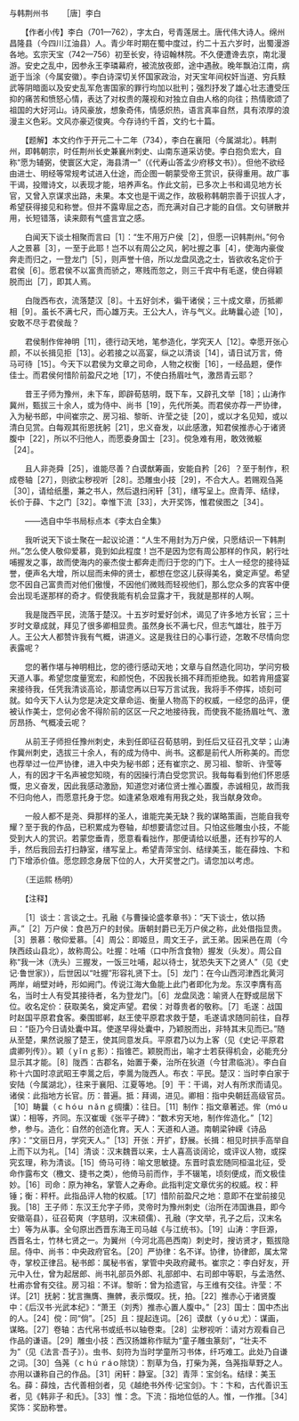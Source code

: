 与韩荆州书
　　［唐］李白

　　【作者小传】李白（701—762），字太白，号青莲居土。唐代伟大诗人。绵州昌隆县（今四川江油县）人。青少年时期在蜀中度过，约二十五六岁时，出蜀漫游各地。玄宗天宝（742—756）初至长安，待诏翰林院。不久便遭谗去京，南北漫游。安史之乱中，因参永王李璘幕府，被流放夜郎，途中遇赦。晚年飘泊江南，病逝于当涂（今属安徽）。李白诗深切关怀国家政治，对天宝年间权奸当道、穷兵黩武等阴暗面以及安史乱军危害国家的罪行均加以批判；强烈抒发了雄心壮志遭受压抑的痛苦和愤怒心情，表达了对权贵的蔑视和对独立自由人格的向往；热情歌颂了祖国的大好河山。诗风豪放，想象奇伟，情感炽热，语言真率自然，具有浓厚的浪漫主义色彩。文风亦豪迈俊爽。今存诗约千首，文约七十篇。　　

　　【题解】本文约作于开元二十二年（734），李白在襄阳（今属湖北）。韩荆州，即韩朝宗，时任荆州长史兼襄州刺史、山南东道采访使。李白抱负宏大，自称“愿为辅弼，使寰区大定，海县清一”（《代寿山答孟少府移文书》）。但他不欲经由进士、明经等常规考试进入仕途，而企图一朝蒙受帝王赏识，获得重用。故广事干谒，投赠诗文，以表现才能，培养声名。作此文前，已多次上书和谒见地方长官，又曾入京谋求出路，未果。本文也是干谒之作，故极称韩朝宗善于识拔人才，希望获得接见和称誉。但并不露卑屈之态，而充满对自己才能的自信。文句骈散并用，长短错落，读来颇有气盛言宜之感。　　

　　白闻天下谈士相聚而言曰［1］：“生不用万户侯［2］，但愿一识韩荆州。”何令人之景慕［3］，一至于此耶！岂不以有周公之风，躬吐握之事［4］，使海内豪俊奔走而归之，一登龙门［5］，则声誉十倍，所以龙盘凤逸之士，皆欲收名定价于君侯［6］。愿君侯不以富贵而骄之，寒贱而忽之，则三千宾中有毛遂，使白得颖脱而出［7］，即其人焉。

　　白陇西布衣，流落楚汉［8］。十五好剑术，徧干诸侯；三十成文章，历抵卿相［9］。虽长不满七尺，而心雄万夫。王公大人，许与气义。此畴曩心迹［10］，安敢不尽于君侯哉？

　　君侯制作侔神明［11］，德行动天地，笔参造化，学究天人［12］。幸愿开张心颜，不以长揖见拒［13］。必若接之以高宴，纵之以清谈［14］，请日试万言，倚马可待［15］。今天下以君侯为文章之司命，人物之权衡［16］，一经品题，便作佳士。而君侯何惜阶前盈尺之地［17］，不使白扬眉吐气，激昂青云耶？

　　昔王子师为豫州，未下车，即辟荀慈明，既下车，又辟孔文举［18］；山涛作冀州，甄拔三十余人，或为侍中、尚书［19］，先代所美。而君侯亦荐一严协律，入为秘书郎，中间崔宗之、房习祖、黎昕、许莹之徒［20］，或以才名见知，或以清白见赏。白每观其衔恩抚躬［21］，忠义奋发，以此感激，知君侯推赤心于诸贤腹中［22］，所以不归他人，而愿委身国士［23］。傥急难有用，敢效微躯［24］。

　　且人非尧舜［25］，谁能尽善？白谟猷筹画，安能自矜［26］？至于制作，积成卷轴［27］，则欲尘秽视听［28］。恐雕虫小技［29］，不合大人。若赐观刍荛［30］，请给纸墨，兼之书人，然后退扫闲轩［31］，缮写呈上。庶青萍、结绿，长价于薛、卞之门［32］。幸惟下流［33］，大开奖饰，惟君侯图之［34］。

　　——选自中华书局标点本《李太白全集》　　

　　我听说天下谈士聚在一起议论道：“人生不用封为万户侯，只愿结识一下韩荆州。”怎么使人敬仰爱慕，竟到如此程度！岂不是因为您有周公那样的作风，躬行吐哺握发之事，故而使海内的豪杰俊士都奔走而归于您的门下。士人一经您的接待延誉，便声名大增，所以屈而未伸的贤士，都想在您这儿获得美名，奠定声望。希望您不因自己富贵而对他们傲慢，不因他们微贱而轻视他们，那么您众多的宾客中便会出现毛遂那样的奇才。假使我能有机会显露才干，我就是那样的人啊。

　　我是陇西平民，流落于楚汉。十五岁时爱好剑术，谒见了许多地方长官；三十岁时文章成就，拜见了很多卿相显贵。虽然身长不满七尺，但志气雄壮，胜于万人。王公大人都赞许我有气概，讲道义。这是我往日的心事行迹，怎敢不尽情向您表露呢？

　　您的著作堪与神明相比，您的德行感动天地；文章与自然造化同功，学问穷极天道人事。希望您度量宽宏，和颜悦色，不因我长揖不拜而拒绝我。如若肯用盛宴来接待我，任凭我清谈高论，那请您再以日写万言试我，我将手不停挥，顷刻可就。如今天下人认为您是决定文章命运、衡量人物高下的权威，一经您的品评，便被认作美士，您何必舍不得阶前的区区一尺之地接待我，而使我不能扬眉吐气、激厉昂扬、气概凌云呢？

　　从前王子师担任豫州刺史，未到任即征召荀慈明，到任后又征召孔文举；山涛作冀州刺史，选拔三十余人，有的成为侍中、尚书。这都是前代人所称美的。而您也荐举过一位严协律，进入中央为秘书郎；还有崔宗之、房习祖、黎昕、许莹等人，有的因才干名声被您知晓，有的因操行清白受您赏识。我每每看到他们怀恩感慨，忠义奋发，因此我感动激励，知道您对诸位贤士推心置腹，赤诚相见，故而我不归向他人，而愿意托身于您。如逢紧急艰难有用我之处，我当献身效命。

　　一般人都不是尧、舜那样的圣人，谁能完美无缺？我的谋略策画，岂能自我夸耀？至于我的作品，已积累成为卷轴，却想要请您过目。只怕这些雕虫小技，不能受到大人的赏识。若蒙您垂青，愿意看看拙作，那便请给以纸墨，还有抄写的人手，然后我回去打扫静室，缮写呈上。希望青萍宝剑、结绿美玉，能在薛烛、卞和门下增添价值。愿您顾念身居下位的人，大开奖誉之门。请您加以考虑。

　　（王运熙 杨明）

　　【注释】

　　［1］谈士：言谈之士。孔融《与曹操论盛孝章书》：“天下谈士，依以扬声。”［2］万户侯：食邑万户的封侯。唐朝封爵已无万户侯之称，此处借指显贵。［3］景慕：敬仰爱慕。［4］周公：即姬旦，周文王子，武王弟。因采邑在周（今陕西歧山县北），故称周公。吐握：吐哺（口中所含食物）握发（头发）。周公自称“我一沐（洗头）三握发，一饭三吐哺，起以待士，犹恐失天下之贤人”（见《史记·鲁世家》），后世因以“吐握”形容礼贤下士。［5］龙门：在今山西河津西北黄河两岸，峭壁对峙，形如阙门。传说江海大鱼能上此门者即化为龙。东汉李膺有高名，当时士人有受其接待者，名为登龙门。［6］龙盘凤逸：喻贤人在野或屈居下位。收名定价：获取美名，奠定声望。君侯：对尊贵者的敬称。［7］毛遂：战国时赵国平原君食客。秦围邯郸，赵王使平原君求救于楚，毛遂请求随同前往，自荐曰：“臣乃今日请处囊中耳。使遂早得处囊中，乃颖脱而出，非特其末见而已。”随从至楚，果然说服了楚王，使其同意发兵。平原君乃以为上客（见《史记·平原君虞卿列传》）。颖（ｙǐｎｇ影）：指锥芒。颖脱而出，喻才士若获得机会，必能充分显示其才能。［8］陇西：古郡名，始置于秦，治所在狄道（今甘肃临洮）。李白自称十六国时凉武昭王李暠之后，李暠为陇西人。布衣：平民。楚汉：当时李白家于安陆（今属湖北），往来于襄阳、江夏等地。［9］干：干谒，对人有所求而请见。诸侯：此指地方长官。历：普遍。抵：拜谒，进见。卿相：指中央朝廷高级官员。［10］畴曩（ｃｈóｕ ｎǎｎｇ绸攮）：往日。［11］制作：指文章著述。侔（ｍóｕ谋）：相等，齐同。东汉崔瑗《张平子碑》：“数术穷天地，制作侔造化。”［12］参，参与。造化：自然的创造化育。天人：天道和人道。南朝梁钟嵘《诗品序》：“文丽日月，学究天人。”［13］开张：开扩，舒展。长揖：相见时拱手高举自上而下以为礼。［14］清谈：汉末魏晋以来，士人喜高谈阔论，或评议人物，或探究玄理，称为清谈。［15］倚马可待：喻文思敏捷。东晋时袁宏随同桓温北征，受命作露布文（檄文、捷书之类），他倚马前而作，手不辍笔，顷刻便成，而文极佳妙。［16］司命：原为神名，掌管人之寿命。此指判定文章优劣的权威。权：秤锤；衡：秤杆。此指品评人物的权威。［17］惜阶前盈尺之地：意即不在堂前接见我。［18］王子师：东汉王允字子师，灵帝时为豫州刺史（治所在沛国谯县，即今安徽亳县），征召荀爽（字慈明，汉末硕儒）、孔融（字文举，孔子之后，汉末名士）等为从事。全句原出西晋东海王司马越《与江统书》。［19］山涛：字巨源，西晋名士，竹林七贤之一。为翼州（今河北高邑西南）刺史时，搜访贤才，甄拔隐屈。侍中、尚书：中央政府官名。［20］严协律：名不详。协律，协律郎，属太常寺，掌校正律吕。秘书郎：属秘书省，掌管中央政府藏书。崔宗之：李白好友，开元中入仕，曾为起居郎、尚书礼部员外郎、礼部郎中、右司郎中等职，与孟浩然、杜甫亦曾有交往。房习祖：不详。黎昕：曾为拾遗官，与王维有交往。许莹：不详。［21］抚躬：犹言撫膺、撫髀，表示慨叹。抚，拍。［22］推赤心于诸贤腹中：《后汉书·光武本纪》：“萧王（刘秀）推赤心置人腹中。”［23］国士：国中杰出的人。［24］傥：同“倘”。［25］且：提起连词。［26］谟猷（ｙóｕ尤）：谋画，谋略。［27］卷轴：古代帛书或纸书以轴卷束。［28］尘秽视听：请对方观看自己作品的谦语。［29］雕虫小技：西汉扬雄称作赋为“童子雕虫篆刻”，“壮夫不为”（见《法言·吾子》）。虫书、刻符为当时学童所习书体，纤巧难工。此处乃自谦之词。［30］刍荛（ｃｈú ｒáｏ除饶）：割草为刍，打柴为荛，刍荛指草野之人。亦用以谦称自己的作品。［31］闲轩：静室。［32］青萍：宝剑名。结绿：美玉名。薛：薛烛，古代善相剑者，见《越绝书外传·记宝剑》。卞：卞和，古代善识玉者，见《韩非子·和氏》。［33］惟：念。下流：指地位低的人。惟，一作推。［34］奖饰：奖励称誉。 


